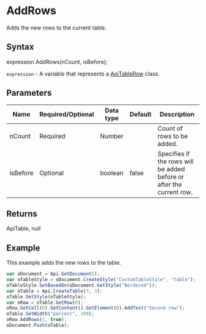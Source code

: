 # AddRows

Adds the new rows to the current table.

## Syntax

expression.AddRows(nCount, isBefore);

`expression` - A variable that represents a [ApiTableRow](../ApiTableRow.md) class.

## Parameters

| **Name** | **Required/Optional** | **Data type** | **Default** | **Description** |
| ------------- | ------------- | ------------- | ------------- | ------------- |
| nCount | Required | Number |  | Count of rows to be added. |
| isBefore | Optional | boolean | false | Specifies if the rows will be added before or after the current row. |

## Returns

ApiTable, null

## Example

This example adds the new rows to the table.

```javascript
var oDocument = Api.GetDocument();
var oTableStyle = oDocument.CreateStyle("CustomTableStyle", "table");
oTableStyle.SetBasedOn(oDocument.GetStyle("Bordered"));
var oTable = Api.CreateTable(3, 3);
oTable.SetStyle(oTableStyle);
var oRow = oTable.GetRow(0);
oRow.GetCell(0).GetContent().GetElement(0).AddText("Second row");
oTable.SetWidth("percent", 100);
oRow.AddRows(1, true);
oDocument.Push(oTable);
```
